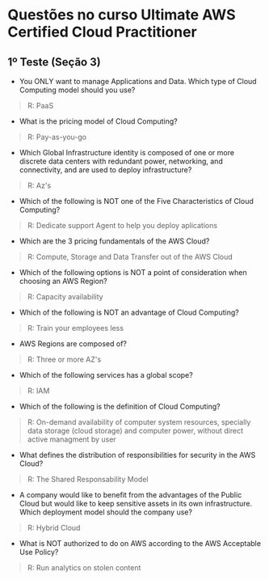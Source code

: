 # Questões no curso Ultimate AWS Certified Cloud Practitioner

## 1º Teste (Seção 3)

- You ONLY want to manage Applications and Data. Which type of Cloud Computing model should you use?
> R: PaaS

- What is the pricing model of Cloud Computing?
> R: Pay-as-you-go

- Which Global Infrastructure identity is composed of one or more discrete data centers with redundant power, networking, and connectivity, and are used to deploy infrastructure?
> R: Az's

- Which of the following is NOT one of the Five Characteristics of Cloud Computing?
> R: Dedicate support Agent to help you deploy aplications

- Which are the 3 pricing fundamentals of the AWS Cloud?
> R: Compute, Storage and Data Transfer out of the AWS Cloud

- Which of the following options is NOT a point of consideration when choosing an AWS Region?
> R: Capacity availability

- Which of the following is NOT an advantage of Cloud Computing?
> R: Train your employees less

- AWS Regions are composed of?
> R: Three or more AZ's

- Which of the following services has a global scope?
> R: IAM

- Which of the following is the definition of Cloud Computing?
> R: On-demand availability of computer system resources, specially data storage (cloud storage) and computer power, without direct active managment by user

- What defines the distribution of responsibilities for security in the AWS Cloud?
> R: The Shared Responsability Model

- A company would like to benefit from the advantages of the Public Cloud but would like to keep sensitive assets in its own infrastructure. Which deployment model should the company use?
> R: Hybrid Cloud

- What is NOT authorized to do on AWS according to the AWS Acceptable Use Policy?
> R: Run analytics on stolen content
